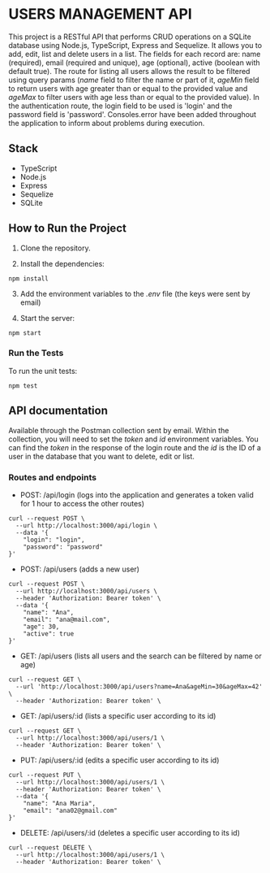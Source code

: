 # USERS MANAGEMENT API

This project is a RESTful API that performs CRUD operations on a SQLite database using Node.js, TypeScript, Express and Sequelize.
It allows you to add, edit, list and delete users in a list. The fields for each record are: name (required), email (required and unique), age (optional), active (boolean with default true).
The route for listing all users allows the result to be filtered using query params (_name_ field to filter the name or part of it, _ageMin_ field to return users with age greater than or equal to the provided value and _ageMax_ to filter users with age less than or equal to the provided value).
In the authentication route, the login field to be used is 'login' and the password field is 'password'.
Consoles.error have been added throughout the application to inform about problems during execution.

## Stack

- TypeScript
- Node.js
- Express
- Sequelize
- SQLite

## How to Run the Project

1. Clone the repository.

2. Install the dependencies:

```
npm install
```

3. Add the environment variables to the _.env_ file (the keys were sent by email)

4. Start the server:

```
npm start
```

### Run the Tests

To run the unit tests:

```
npm test
```

## API documentation

Available through the Postman collection sent by email. Within the collection, you will need to set the _token_ and _id_ environment variables.
You can find the _token_ in the response of the login route and the _id_ is the ID of a user in the database that you want to delete, edit or list.

### Routes and endpoints

- POST: /api/login (logs into the application and generates a token valid for 1 hour to access the other routes)

```
curl --request POST \
  --url http://localhost:3000/api/login \
  --data '{
	"login": "login",
	"password": "password"
}'
```

- POST: /api/users (adds a new user)

```
curl --request POST \
  --url http://localhost:3000/api/users \
  --header 'Authorization: Bearer token' \
  --data '{
	"name": "Ana",
	"email": "ana@mail.com",
	"age": 30,
	"active": true
}'
```

- GET: /api/users (lists all users and the search can be filtered by name or age)

```
curl --request GET \
  --url 'http://localhost:3000/api/users?name=Ana&ageMin=30&ageMax=42' \
  --header 'Authorization: Bearer token' \
```

- GET: /api/users/:id (lists a specific user according to its id)

```
curl --request GET \
  --url http://localhost:3000/api/users/1 \
  --header 'Authorization: Bearer token' \
```

- PUT: /api/users/:id (edits a specific user according to its id)

```
curl --request PUT \
  --url http://localhost:3000/api/users/1 \
  --header 'Authorization: Bearer token' \
  --data '{
	"name": "Ana Maria",
	"email": "ana02@gmail.com"
}'
```

- DELETE: /api/users/:id (deletes a specific user according to its id)

```
curl --request DELETE \
  --url http://localhost:3000/api/users/1 \
  --header 'Authorization: Bearer token' \
```
